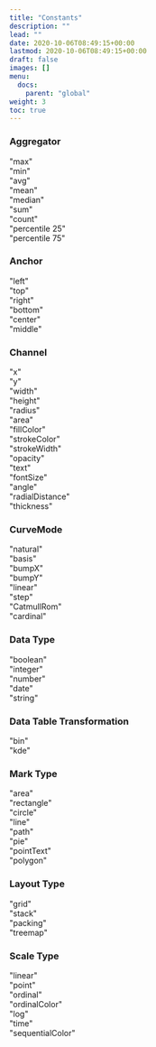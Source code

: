 ```yaml
---
title: "Constants"
description: ""
lead: ""
date: 2020-10-06T08:49:15+00:00
lastmod: 2020-10-06T08:49:15+00:00
draft: false
images: []
menu: 
  docs:
    parent: "global"
weight: 3
toc: true
---
```


### Aggregator
"max"<br>
"min"<br>
"avg"<br>
"mean"<br>
"median"<br>
"sum"<br>
"count"<br>
"percentile 25"<br>
"percentile 75"<br>

### Anchor
"left"<br>
"top"<br>
"right"<br>
"bottom"<br>
"center"<br>
"middle"<br>

### Channel
"x"<br>
"y"<br>
"width"<br>
"height"<br>
"radius"<br>
"area"<br>
"fillColor"<br>
"strokeColor"<br>
"strokeWidth"<br>
"opacity"<br>
"text"<br>
"fontSize"<br>
"angle"<br>
"radialDistance"<br>
"thickness"<br>

### CurveMode
"natural"<br>
"basis"<br>
"bumpX"<br>
"bumpY"<br>
"linear"<br>
"step"<br>
"CatmullRom"<br>
"cardinal"<br>

### Data Type
"boolean"<br>
"integer"<br>
"number"<br>
"date"<br>
"string"<br>

### Data Table Transformation
"bin"<br>
"kde"<br>

### Mark Type
"area"<br>
"rectangle"<br>
"circle"<br>
"line"<br>
"path"<br>
"pie"<br>
"pointText"<br>
"polygon"<br>

### Layout Type
"grid"<br>
"stack"<br>
"packing"<br>
"treemap"<br>

### Scale Type
"linear"<br>
"point"<br>
"ordinal"<br>
"ordinalColor"<br>
"log"<br>
"time"<br>
"sequentialColor"<br>